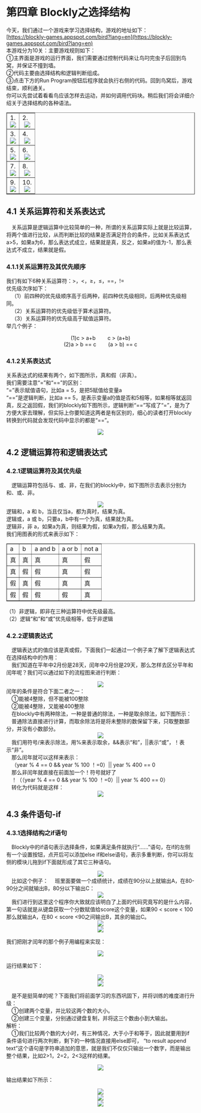 # 第四章 Blockly之选择结构
今天，我们通过一个游戏来学习选择结构，游戏的地址如下：<br>
[https://blockly-games.appspot.com/bird?lang=en](https://blockly-games.appspot.com/bird?lang=en)<br>
本游戏分为10关：主要游戏规则如下：<br>
①主界面是游戏的运行界面，我们需要通过控制代码来让鸟叼完虫子后回到鸟窝，并保证不撞到墙。<br>
②代码主要由选择结构和逻辑判断组成。<br>
③点击下方的Run Program按钮后程序就会执行右侧的代码。回到鸟窝后，游戏结束，顺利通关。<br>
你可以先尝试着看看鸟应该怎样去运动，并如何调用代码块。稍后我们将会详细介绍关于选择结构的各种语法。<br>
<table border="1">
<tr>
<td>
    1.<center><img src="/assets/p58.png"/></center>
</td>
<td>
    2.<center><img src="/assets/p59.png"/></center>
</td>
</tr>
<tr>
<td>
    3.<center><img src="/assets/p60.png"/></center>
</td>
<td>
    4.<center><img src="/assets/p61.png"/></center>
</td>
</tr>
<tr>
<td>
    5.<center><img src="/assets/p62.png"/></center>
</td>
<td>
    6.<center><img src="/assets/p63.png"/></center>
</td>
</tr>
<tr>
<td>
    7.<center><img src="/assets/p64.png"/></center>
</td>
<td>
    8.<center><img src="/assets/p65.png"/></center>
</td>
</tr>
<tr>
<td>
    9.<center><img src="/assets/p66.png"/></center>
</td>
<td>
    10.<center><img src="/assets/p67.png"/></center>
</td>
</tr>
</table>

## 4.1 关系运算符和关系表达式
&emsp;关系运算是逻辑运算中比较简单的一种，所谓的关系运算实际上就是比较运算，将两个值进行比较，从而判断比较的结果是否满足符合的条件，比如关系表达式a>5，如果a为6，那么表达式成立，结果就是真，反之，如果a的值为-1，那么表达式不成立，结果就是假。
### 4.1.1关系运算符及其优先顺序
我们有如下6种关系运算符：>，<，≥，≤，==，!=<br>
优先级次序如下：<br>
&emsp;（1）前四种的优先级顺序高于后两种，前四种优先级相同，后两种优先级相同。<br>
&emsp;（2）关系运算符的优先级低于算术运算符。<br>
&emsp;（3）关系运算符的优先级高于赋值运算符。<br>
举几个例子：
<center>(1)c > a+b &emsp;&emsp;c > (a+b)<br>
(2)a > b == c &emsp;&emsp;(a > b) == c<br>
</center>

### 4.1.2关系表达式
关系表达式的结果有两个，如下图所示，真和假（非真）。<br>
我们需要注意“=”和“==”的区别：<br>
“=”表示赋值语句，比如a = 5，是把5赋值给变量a<br>
“==”是逻辑判断，比如a == 5，是表示变量a的值是否和5相等，如果相等就返回真，反之返回假，我们的blockly如下图所示，逻辑判断“==”写成了“=”，是为了方便大家去理解，但实际上你要知道这两者是有区别的，细心的读者打开blockly转换到代码就会发现代码中显示的都是“==”。<br>
<center><img src="/assets/p68.png"/></center>

## 4.2 逻辑运算符和逻辑表达式
### 4.2.1逻辑运算符及其优先级
&emsp;逻辑运算符包括与、或、非，在我们的blockly中，如下图所示去表示分别为和、或、非。
<center><img src="/assets/p69.png"/></center>
逻辑和，a 和 b，当且仅当a，都为真时，结果为真。<br>
逻辑或，a 或 b，只要a，b中有一个为真，结果就为真。<br>
逻辑非，非 a，如果a为真，则结果为假，如果a为假，那么结果为真。<br>
我们用图表的形式来表示如下：<br>
<center>
<table border="1" align=center>
<tr>
<td>a</td>
<td>b</td>
<td>a and b</td>
<td>a or b</td>
<td>not a</td>
</tr>
<tr>
<td>真</td>
<td>真</td>
<td>真</td>
<td>真</td>
<td>假</td>
</tr>
<tr>
<td>真</td>
<td>假</td>
<td>假</td>
<td>真</td>
<td>假</td>
</tr>
<tr>
<td>假</td>
<td>真</td>
<td>假</td>
<td>真</td>
<td>真</td>
</tr>
<tr>
<td>假</td>
<td>假</td>
<td>假</td>
<td>假</td>
<td>真</td>
</tr>

</table>
</center>

（1）非逻辑，即非在三种运算符中优先级最高。<br>
（2）逻辑“和”和“或”优先级相等，低于非逻辑

### 4.2.2逻辑表达式
&emsp;逻辑表达式的值应该是真或假，下面我们一起通过一个例子来了解下逻辑表达式在选择结构中的作用：<br>
&emsp;我们知道在平年中2月份是28天，闰年中2月份是29天，那么怎样去区分平年和闰年呢？我们可以通过如下的流程图来进行判断：<br>
<center><img src="/assets/p70.png"/></center>
闰年的条件是符合下面二者之一：<br>
&emsp;①能被4整除，但不能被100整除<br>
&emsp;②能被4整除，又能被400整除<br>
&emsp;在blockly中有两种除法，一种是普通的除法，一种是取余除法，如下图所示：<br>
&emsp;普通除法直接进行计算，而取余除法将是将未整除的数保留下来，只取整数部分，并没有小数部分。<br>
<center><img src="/assets/p71.png"/></center>
&emsp;我们用符号/来表示除法，用%来表示取余，&&表示“和”，||表示“或”，！表示“非”。<br>
&emsp;那么闰年就可以这样来表示：<br>
&emsp;（year % 4 == 0 && year % 100 ！=0）|| year % 400 == 0<br>
&emsp;那么非闰年就直接在前面加一个！符号就好了<br>
&emsp;！（（year % 4 == 0 && year % 100 ！=0）|| year % 400 == 0）<br>
&emsp;转化为代码就是这样：
<center><img src="/assets/p72.png"/></center>

## 4.3 条件语句-if
### 4.3.1选择结构之if语句
&emsp;Blockly中的if语句表示选择条件，如果满足条件就执行“......”语句，在if的左侧有一个设置按钮，点开后可以添加else if和else语句，表示多重判断，你可以将左侧的模块儿拖到if下面就形成了其它三种语句。
<center><img src="/assets/p73.png"/></center>
&emsp;比如这个例子：
&emsp;班里面要做一个成绩统计，成绩在90分以上就输出A，在80-90分之间就输出B，80分以下输出C：<br>
<center><img src="/assets/p74.png"/></center>
&emsp;我们进行到这里这个程序你大致就应该明白了上面的代码究竟写的是什么内容，第一句话就是从键盘获取一个分数赋值给score这个变量，如果90 < score < 100那么就输出A，在80 < score <90之间输出B，其余的输出C。
<center><img src="/assets/p75.png"/></center>
<center><img src="/assets/p76.png"/></center>

我们把刚才闰年的那个例子用编程来实现：
<center><img src="/assets/p77.png"/></center>

运行结果如下：

<center><img src="/assets/p79.png"/></center>
<center><img src="/assets/p78.png"/></center>

&emsp;是不是挺简单的呢？下面我们将前面学习的东西巩固下，并将训练的难度进行升级：<br>
&emsp;①创建两个变量，并比较这两个数的大小。<br>
&emsp;②创建三个变量，分别通过键盘复制，并将这三个数由小到大输出。<br>
解析：<br>
&emsp;①我们比较两个数的大小时，有三种情况，大于小于和等于，因此就要用到if条件语句进行两次判断，剩下的一种情况直接用else即可，
“to result append text”这个语句是字符串追加的意思，就是我们不仅仅只输出一个数字，而是输出整个结果，比如2>1，2=2，2<3这样的结果。
<center><img src="/assets/p80.png"/></center>

输出结果如下所示：
<center><img src="/assets/p81.png"/></center>
<center><img src="/assets/p82.png"/></center>
<center><img src="/assets/p83.png"/></center>






